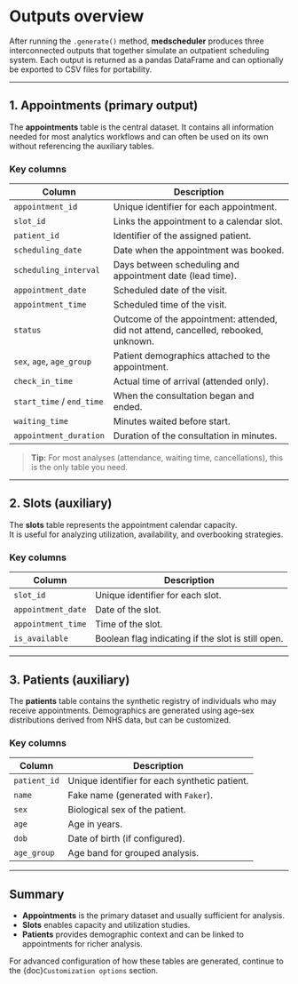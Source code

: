 # Outputs overview

After running the `.generate()` method, **medscheduler** produces three interconnected outputs that
together simulate an outpatient scheduling system. Each output is returned as a pandas DataFrame and
can optionally be exported to CSV files for portability.

---

## 1. Appointments (primary output)

The **appointments** table is the central dataset. It contains all information needed for most analytics workflows
and can often be used on its own without referencing the auxiliary tables.

### Key columns

| Column               | Description |
|-----------------------|-------------|
| `appointment_id`      | Unique identifier for each appointment. |
| `slot_id`             | Links the appointment to a calendar slot. |
| `patient_id`          | Identifier of the assigned patient. |
| `scheduling_date`     | Date when the appointment was booked. |
| `scheduling_interval` | Days between scheduling and appointment date (lead time). |
| `appointment_date`    | Scheduled date of the visit. |
| `appointment_time`    | Scheduled time of the visit. |
| `status`              | Outcome of the appointment: attended, did not attend, cancelled, rebooked, unknown. |
| `sex`, `age`, `age_group` | Patient demographics attached to the appointment. |
| `check_in_time`       | Actual time of arrival (attended only). |
| `start_time` / `end_time` | When the consultation began and ended. |
| `waiting_time`        | Minutes waited before start. |
| `appointment_duration`| Duration of the consultation in minutes. |

> **Tip:** For most analyses (attendance, waiting time, cancellations), this is the only table you need.

---

## 2. Slots (auxiliary)

The **slots** table represents the appointment calendar capacity.  
It is useful for analyzing utilization, availability, and overbooking strategies.

### Key columns

| Column            | Description |
|-------------------|-------------|
| `slot_id`         | Unique identifier for each slot. |
| `appointment_date`| Date of the slot. |
| `appointment_time`| Time of the slot. |
| `is_available`    | Boolean flag indicating if the slot is still open. |

---

## 3. Patients (auxiliary)

The **patients** table contains the synthetic registry of individuals who may receive appointments.
Demographics are generated using age–sex distributions derived from NHS data, but can be customized.

### Key columns

| Column     | Description |
|------------|-------------|
| `patient_id` | Unique identifier for each synthetic patient. |
| `name`       | Fake name (generated with `Faker`). |
| `sex`        | Biological sex of the patient. |
| `age`        | Age in years. |
| `dob`        | Date of birth (if configured). |
| `age_group`  | Age band for grouped analysis. |

---

## Summary

- **Appointments** is the primary dataset and usually sufficient for analysis.  
- **Slots** enables capacity and utilization studies.  
- **Patients** provides demographic context and can be linked to appointments for richer analysis.  

For advanced configuration of how these tables are generated, continue to the {doc}`Customization options` section.
